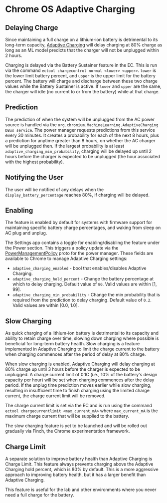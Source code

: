 # Chrome OS Adaptive Charging

## Delaying Charge

Since maintaining a full charge on a lithium-ion battery is detrimental to its
long-term capacity, [Adaptive Charging] will delay charging at 80% charge as
long as an ML model predicts that the charger will not be unplugged within 2
hours.

Charging is delayed via the Battery Sustainer feature in the EC. This is run via
the command `ectool chargecontrol normal <lower> <upper>`. `lower` is the lower
limit battery percent, and `upper` is the upper limit for the battery percent.
The battery will charge and discharge between these two charge values while the
Battery Sustainer is active. If `lower` and `upper` are the same, the charger
will idle (no current to or from the battery) while at that charge.

## Prediction

The prediction of when the system will be unplugged from the AC power source is
handled via the `org.chromium.MachineLearning.AdaptiveCharging DBus service`.
The power manager requests predictions from this service every 30 minutes. It
creates a probability for each of the next 8 hours, plus a prediction for
anytime greater than 8 hours, on whether the AC charger will be unplugged then.
If the largest probability is at least `adaptive_charging_min_probability`,
charging will be delayed up until 2 hours before the charger is expected to be
unplugged (the hour associated with the highest probability).

## Notifying the User

The user will be notified of any delays when the `display_battery_percentage`
reaches 80%, if charging will be delayed.

## Enabling

The feature is enabled by default for systems with firmware support for
maintaining specific battery charge percentages, and waking from sleep on AC
plug and unplug.

The Settings app contains a toggle for enabling/disabling the feature under the
Power section. This triggers a policy update via the [PowerManagementPolicy]
proto for the power manager. These fields are available to Chrome to manage
Adaptive Charging settings:

*   `adaptive_charging_enabled` - bool that enables/disables Adaptive Charging.
*   `adaptive_charging_hold_percent` - Change the battery percentage at which to
    delay charging. Default value of `80`. Valid values are within [1, 99].
*   `adaptive_charging_min_probability` - Change the min probability that is
    required from the prediction to delay charging. Default value of `0.2`.
    Valid values are within [0.0, 1.0].

## Slow Charging

As quick charging of a lithium-ion battery is detrimental to its capacity and
ability to retain charge over time, slowing down charging where possible is
beneficial for long-term battery health. Slow charging is a feature implemented
in Adaptive Charging to limit the charge current to the battery when charging
commences after the period of delay at 80% charge.

When slow charging is enabled, Adaptive Charging will delay charging at 80%
charge up until 3 hours before the charger is expected to be unplugged. A charge
current limit of 0.1C (i.e., 10% of the battery's design capacity per hour) will
be set when charging commences after the delay period. If the unplug time
prediction moves earlier while slow charging, resulting in insufficient time to
finish charging using the limited charge current, the charge current limit will
be removed.

The charge current limit is set via the EC and is run using the command `ectool
chargecurrentlimit <max_current_mA>` where `max_current_mA` is the maximum
charge current that will be supplied to the battery.

The slow charging feature is yet to be launched and will be rolled out gradually
via Finch, the Chrome experimentation framework.

## Charge Limit

A separate solution to improve battery health than Adaptive Charging is Charge
Limit. This feature always prevents charging above the Adaptive Charging hold
percent, which is 80% by default. This is a more aggressive approach to
improving battery health, but it has a larger benefit than Adaptive Charging.

This feature is useful for the lab and other environments where you never need a
full charge for the battery.

[Adaptive Charging]: https://chromium.googlesource.com/chromiumos/platform2/+/HEAD/power_manager/powerd/policy/adaptive_charging.h
[PowerManagementPolicy]: https://chromium.googlesource.com/chromiumos/platform2/system_api/+/HEAD/dbus/power_manager/policy.proto
